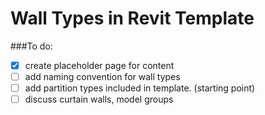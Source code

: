 # Wall Types in Revit Template

###To do:

- [x] create placeholder page for content
- [ ] add naming convention for wall types
- [ ] add partition types included in template. (starting point)
- [ ] discuss curtain walls, model groups
